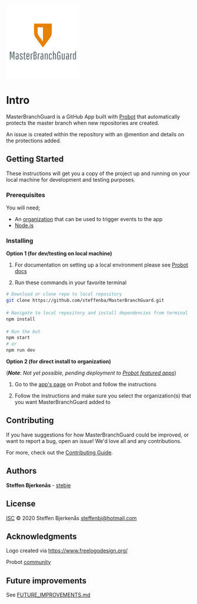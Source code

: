 ![](mbg_logo.png) 
# Intro

MasterBranchGuard is a GitHub App built with [Probot](https://github.com/probot/probot) that automatically protects the master branch when new repositories are created.

An issue is created within the repository with an @mention and details on the protections added.

## Getting Started

These instructions will get you a copy of the project up and running on your local machine for development and testing purposes.

### Prerequisites

You will need;
* An [organization](https://github.com/organizations/plan) that can be used to trigger events to the app
* [Node.js](https://nodejs.org/en/)

### Installing

**Option 1 (for dev/testing on local machine)**

1. For documentation on setting up a local environment please see [Probot docs](https://probot.github.io/docs/)

2. Run these commands in your favorite terminal
```sh
# Download or clone repo to local repository
git clone https://github.com/steffenba/MasterBranchGuard.git

# Navigate to local repository and install dependencies from terminal
npm install

# Run the bot
npm start
# or
npm run dev
```

**Option 2 (for direct install to organization)** 

(***Note***: *Not yet possible, pending deployment to [Probot featured apps](https://probot.github.io/apps/)*)

1. Go to the [app's page](https://probot.github.io/apps/) on Probot and follow the instructions

2. Follow the instructions and make sure you select the organization(s) that you want MasterBranchGuard added to

## Contributing

If you have suggestions for how MasterBranchGuard could be improved, or want to report a bug, open an issue! We'd love all and any contributions.

For more, check out the [Contributing Guide](CONTRIBUTING.md).

## Authors

**Steffen Bjerkenås** - [stebje](https://github.com/stebje/)

## License

[ISC](LICENSE) © 2020 Steffen Bjerkenås <steffenbj@hotmail.com>

## Acknowledgments

Logo created via https://www.freelogodesign.org/

Probot [community](https://probot.github.io/community/)

## Future improvements

See [FUTURE_IMPROVEMENTS.md](FUTURE_IMPROVEMENTS.md)
